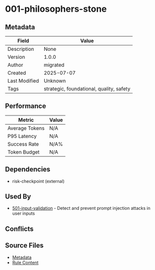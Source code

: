 # 001-philosophers-stone

## Metadata

| Field | Value |
|-------|-------|
| Description | None |
| Version | 1.0.0 |
| Author | migrated |
| Created | 2025-07-07 |
| Last Modified | Unknown |
| Tags | strategic, foundational, quality, safety |

## Performance

| Metric | Value |
|--------|-------|
| Average Tokens | N/A |
| P95 Latency | N/A |
| Success Rate | N/A% |
| Token Budget | N/A |

## Dependencies

- risk-checkpoint (external)

## Used By

- [501-input-validation](501-input-validation.md) - Detect and prevent prompt injection attacks in user inputs

## Conflicts


## Source Files

- [Metadata](000-core/001-philosophers-stone.yaml)
- [Rule Content](000-core/001-philosophers-stone.mdc)
